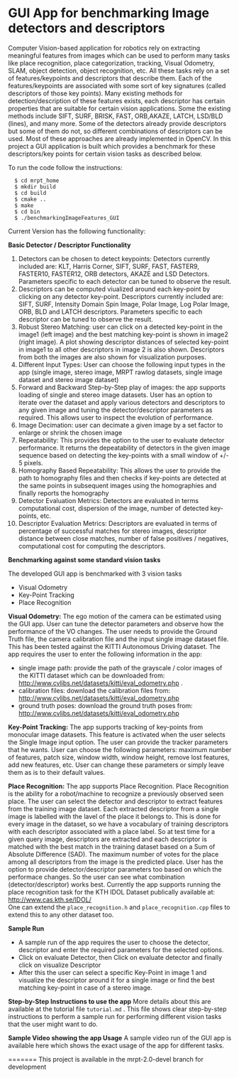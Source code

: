 # GUI App for benchmarking Image detectors and descriptors


Computer Vision-based application for robotics rely on extracting meaningful features from images which can be used to perform many tasks like place recognition, place categorization, tracking, Visual Odometry, SLAM, object detection, object recognition, etc. All these tasks rely on a set of features/keypoints and descriptors that describe them. Each of the features/keypoints are associated with some sort of key signatures (called descriptors of those key points). Many existing methods for detection/description of these features exists, each descriptor has certain properties that are suitable for certain vision applications. Some the existing methods include SIFT, SURF, BRISK, FAST, ORB,AKAZE, LATCH, LSD/BLD (lines), and many more. Some of the detectors already provide descriptors but some of them do not, so different combinations of descriptors can be used. Most of these approaches are already implemented in OpenCV. In this project a GUI application is built which provides a benchmark for these descriptors/key points for certain vision tasks as described below.

To run the code follow the instructions:

```
  $ cd mrpt_home
  $ mkdir build
  $ cd build
  $ cmake ..
  $ make 
  $ cd bin
  $ ./benchmarkingImageFeatures_GUI

```

Current Version has the following functionality:

**Basic Detector / Descriptor Functionality**

1. Detectors can be chosen to detect keypoints: Detectors currently included are: KLT, Harris Corner, SIFT, SURF, FAST, FASTER9, FASTER10, FASTER12, ORB detectors, AKAZE and LSD Detectors. Parameters specific to each detector can be tuned to observe the result.
2. Descriptors can be computed viualized around each key-point by clicking on any detector key-point. Descriptors currently included are: SIFT, SURF, Intensity Domain Spin Image, Polar Image, Log Polar Image, ORB, BLD and LATCH descriptors. Parameters specific to each descriptor can be tuned to observe the result.
3. Robust Stereo Matching: user can click on a detected key-point in the image1 (left image) and the best matching key-point is shown in image2 (right image). A plot showing descriptor distances of selected key-point in image1 to all other descriptors in image 2 is also shown. Descriptors from both the images are also shown for visualization purposes.
3. Different Input Types: User can choose the following input types in the app (single image, stereo image, MRPT rawlog datasets, single image dataset and stereo image dataset)
4. Forward and Backward Step-by-Step play of images: the app supports loading of single and stereo image datasets. User has an option to iterate over the dataset and apply various detectors and descriptors to any given image and tuning the detector/descriptor parameters as required. This allows user to inspect the evolution of performance.
5. Image Decimation: user can decimate a given image by a set factor to enlarge or shrink the chosen image
6. Repeatability: This provides the option to the user to evaluate detector performance. It returns the depeatability of detectors in the given image sequence based on detecting the key-points with a small window of +/- 5 pixels.
7. Homography Based Repeatability: This allows the user to provide the path to homography files and then checks if key-points are detected at the same points in subsequent images using the homographies and finally reports the homography
8. Detector Evaluation Metrics: Detectors are evaluated in terms computational cost, dispersion of the image, number of detected key-points, etc.
9. Descriptor Evaluation Metrics: Descriptors are evaluated in terms of percentage of successful matches for stereo images, descriptor distance between close matches, number of false positives / negatives, computational cost for computing the descriptors.

**Benchmarking against some standard vision tasks**

The developed GUI app is benchmarked with 3 vision tasks
- Visual Odometry
- Key-Point Tracking
- Place Recognition

**Visual Odometry:** The ego motion of the camera can be estimated using the GUI app. User can tune the detector parameters and observe how the performance of the VO changes. The user needs to provide the Ground Truth file, the camera calibration file and the input single image dataset file. This has been tested against the KITTI Autonomous Driving dataset. The app requires the user to enter the following information in the app:
- single image path: provide the path of the grayscale / color images of the KITTI dataset which can be downloaded from: http://www.cvlibs.net/datasets/kitti/eval_odometry.php . 
- calibration files: download the calibration files from: http://www.cvlibs.net/datasets/kitti/eval_odometry.php
- ground truth poses: download the ground truth poses from: http://www.cvlibs.net/datasets/kitti/eval_odometry.php 

**Key-Point Tracking:** The app supports tracking of key-points from monocular image datasets. This feature is activated when the user selects the Single Image input option. The user can provide the tracker parameters that he wants. User can choose the following parameters: maximum number of features, patch size, window width, window height, remove lost features, add new features, etc. User can change these parameters or simply leave them as is to their default values.

**Place Recognition:** The app supports Place Recognition. Place Recognition is the ability for a robot/machine to recognize a previously observed seen place. The user can select the detector and descriptor to extract features from the training image dataset. Each extracted descriptor from a single image is labelled with the lavel of the place it belongs to. This is done for every image in the dataset, so we have a vocabulary of training descriptors with each descriptor associated with a place label. So at test time for a given query image, descriptors are extracted and each descriptor is matched with the best match in the training dataset based on a Sum of Absolute Difference (SAD). The maximum number of votes for the place among all descriptors from the image is the predicted place. User has the option to provide detector/descriptor parameters too based on which the performace changes. So the user can see what combination (detector/descriptor) works best. Currently the app supports running the place recognition task for the KTH IDOL Dataset publically available at: http://www.cas.kth.se/IDOL/  
One can extend the `place_recognition.h` and `place_recognition.cpp` files to extend this to any other dataset too. 

**Sample Run**
- A sample run of the app requires the user to choose the detector, descriptor and enter the required parameters for the selected options.
- Click on evaluate Detector, then Click on evaluate detector and finally click on visualize Descriptor
- After this the user can select a specific Key-Point in image 1 and visualize the descriptor around it for a single image or find the best matching key-point in case of a stereo image.

**Step-by-Step Instructions to use the app**
More details about this are available at the tutorial file `tutorial.md` . This file shows clear step-by-step instructions to perform a sample run for performing different vision tasks that the user might want to do.

**Sample Video showing the app Usage**
A sample video run of the GUI app is available here which shows the exact usage of the app for different tasks.

=======
This project is available in the mrpt-2.0-devel branch for development

